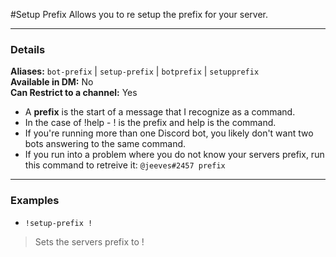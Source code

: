 #Setup Prefix
Allows you to re setup the prefix for your server. 
***

### Details

**Aliases:** `bot-prefix` | `setup-prefix` | `botprefix` | `setupprefix`   
**Available in DM:** No   
**Can Restrict to a channel:** Yes

* A **prefix** is the start of a message that I recognize as a command.
* In the case of !help - ! is the prefix and help is the command.
* If you're running more than one Discord bot, you likely don't want two bots answering to the same command.
* If you run into a problem where you do not know your servers prefix, run this command to retreive it: `@jeeves#2457 prefix`
***
### Examples

* `!setup-prefix !`
>Sets the servers prefix to !
